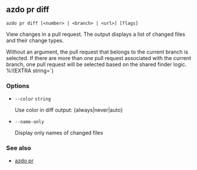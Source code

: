 ## azdo pr diff
```
azdo pr diff [<number> | <branch> | <url>] [flags]
```
View changes in a pull request.
The output displays a list of changed files and their change types.

Without an argument, the pull request that belongs to the current branch is selected.
If there are more than one pull request associated with the current branch, one pull request will be selected based on the shared finder logic.
%!(EXTRA string=`)
### Options


* `--color` `string`

	Use color in diff output: {always|never|auto}

* `--name-only`

	Display only names of changed files


### See also

* [azdo pr](./azdo_pr.md)
